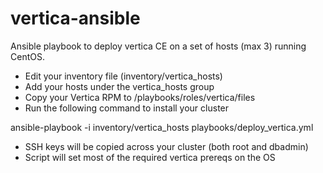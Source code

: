 # vertica-ansible

Ansible playbook to deploy vertica CE on a set of hosts (max 3) running CentOS. 

* Edit your inventory file (inventory/vertica_hosts)
* Add your hosts under the vertica_hosts group
* Copy your Vertica RPM to /playbooks/roles/vertica/files
* Run the following command to install your cluster

ansible-playbook -i inventory/vertica_hosts playbooks/deploy_vertica.yml

* SSH keys will be copied across your cluster (both root and dbadmin)
* Script will set most of the required vertica prereqs on the OS
